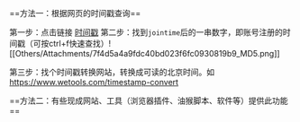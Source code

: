 
==方法一：根据网页的时间戳查询==

第一步：点击链接 [时间戳](https://member.bilibili.com/x2/creative/h5/calendar/event?ts=0)
第二步：找到`jointime`后的一串数字，即账号注册的时间戳（可按ctrl+f快速查找）![[Others/Attachments/7f4d5a4a9fdc40bd023f6fc0930819b9_MD5.png]]

第三步：找个时间戳转换网站，转换成可读的北京时间。如 https://www.wetools.com/timestamp-convert

==方法二：有些现成网站、工具（浏览器插件、油猴脚本、软件等）提供此功能==